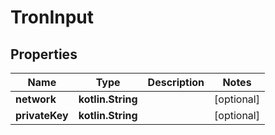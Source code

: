 
# TronInput

## Properties
Name | Type | Description | Notes
------------ | ------------- | ------------- | -------------
**network** | **kotlin.String** |  |  [optional]
**privateKey** | **kotlin.String** |  |  [optional]



